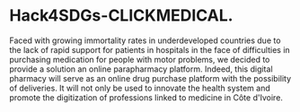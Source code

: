 # Hack4SDGs-CLICKMEDICAL.
Faced with growing immortality rates in underdeveloped countries due to the lack of rapid support for patients in hospitals in the face of difficulties in purchasing medication for people with motor problems, we decided to provide a solution an online parapharmacy platform.
Indeed, this digital pharmacy will serve as an online drug purchase platform with the possibility of deliveries. It will not only be used to innovate the health system and promote the digitization of professions linked to medicine in Côte d'Ivoire.
